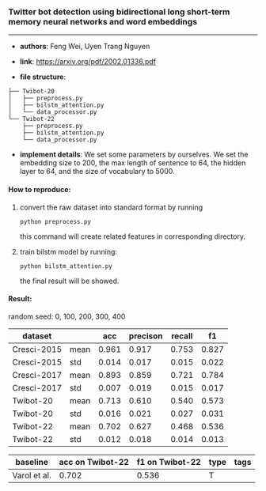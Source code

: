 ### Twitter bot detection using bidirectional long short-term memory neural networks and word embeddings
---

- **authors**: Feng Wei, Uyen Trang Nguyen

- **link**: https://arxiv.org/pdf/2002.01336.pdf

- **file structure**: 

```
├── Twibot-20
│   ├── preprocess.py 
│   ├── bilstm_attention.py 
│   └── data_processor.py   
└── Twibot-22
    ├── preprocess.py 
    ├── bilstm_attention.py 
    └── data_processor.py 

```

- **implement details**: We set some parameters by ourselves. We set the embedding size to 200, the max length of sentence to 64, the hidden layer to 64, and the size of vocabulary to 5000.

  

#### How to reproduce:

1. convert the raw dataset into standard format by running 

   `python preprocess.py `

   this command will create related features in corresponding directory.

2. train bilstm model by running:

   `python bilstm_attention.py`

   the final result will be showed.



#### Result:

random seed: 0, 100, 200, 300, 400

| dataset     |      | acc   | precison| recall| f1    |
| ----------- | ---- | ----- | ------- | ----- | ----- |
| Cresci-2015 | mean | 0.961 | 0.917   | 0.753 | 0.827 |
| Cresci-2015 | std  | 0.014 | 0.017   | 0.015 | 0.022 |
| Cresci-2017 | mean | 0.893 | 0.859   | 0.721 | 0.784 |
| Cresci-2017 | std  | 0.007 | 0.019   | 0.015 | 0.017 |
| Twibot-20   | mean | 0.713 | 0.610   | 0.540 | 0.573 |
| Twibot-20   | std  | 0.016 | 0.021   | 0.027 | 0.031 |
| Twibot-22   | mean | 0.702 | 0.627   | 0.468 | 0.536 |
| Twibot-22   | std  | 0.012 | 0.018   | 0.014 | 0.013 |







| baseline | acc on Twibot-22 | f1 on Twibot-22 | type | tags|
| -------- | ---------------- | --------------- | ---- | --- |
| Varol et al.|0.702|0.536|T||

